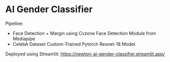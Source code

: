 # AI Gender Classifier

Pipeline:
- Face Detection + Margin using Cvzone Face Detection Module from Mediapipe
- CelebA Dataset Custom-Trained Pytorch Resnet-18 Model

Deployed using Streamlit: 
https://newton-ai-gender-classifier.streamlit.app/
